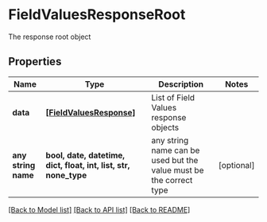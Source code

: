 # FieldValuesResponseRoot

The response root object

## Properties
Name | Type | Description | Notes
------------ | ------------- | ------------- | -------------
**data** | [**[FieldValuesResponse]**](FieldValuesResponse.md) | List of Field Values response objects | 
**any string name** | **bool, date, datetime, dict, float, int, list, str, none_type** | any string name can be used but the value must be the correct type | [optional]

[[Back to Model list]](../README.md#documentation-for-models) [[Back to API list]](../README.md#documentation-for-api-endpoints) [[Back to README]](../README.md)


